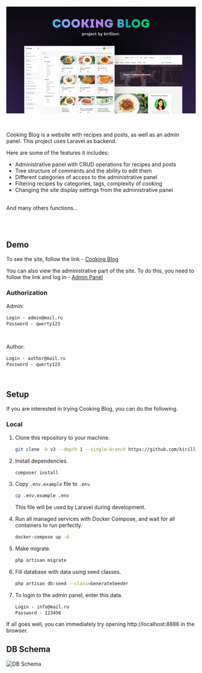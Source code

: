 ![Header](https://github.com/kirillsvr/Cooking-Blog/raw/master/public/assets/presentation/presentation.jpg)

<br>

Cooking Blog is a website with recipes and posts, as well as an admin panel. This project uses Laravel as backend.

Here are some of the features it includes:

- Administrative panel with CRUD operations for recipes and posts
- Tree structure of comments and the ability to edit them
- Different categories of access to the administrative panel
- Filtering recipes by categories, tags, complexity of cooking
- Changing the site display settings from the administrative panel
<br>
And many others functions...

<br><br>

## Demo

To see the site, follow the link - [Cooking Blog](https://github.com/laravel/laravel)

You can also view the administrative part of the site. To do this, you need to follow the link and log in - [Admin Panel](https://github.com/laravel/laravel)

### Authorization

Admin:

```
Login - admin@mail.ru
Password - qwerty123
```
<br>

Author:

```
Login - author@mail.ru
Password - qwerty123
```
<br>

## Setup

If you are interested in trying Cooking Blog, you can do the following.

### Local

1. Clone this repository to your machine.

   ```bash
   git clone -b v3 --depth 1 --single-branch https://github.com/kirillsvr/Cooking-Blog.git
   ```

2. Install dependencies.

    ```bash
    composer install
    ```

3. Copy `.env.example` file to `.env`.

   ```bash
   cp .env.example .env
   ```
   This file will be used by Laravel during development.

4. Run all managed services with Docker Compose, and wait for all containers to run perfectly.

   ```bash
   docker-compose up -d
   ```
   
4. Make migrate.

   ```bash
   php artisan migrate
   ```

5. Fill database with data using seed classes.

   ```bash
   php artisan db:seed --class=GenerateSeeder
   ```

6. To login to the admin panel, enter this data.

    ```
    Login - info@mail.ru
    Password - 123456
   ```

If all goes well, you can immediately try opening http://localhost:8886 in the browser.

## DB Schema

![DB Schema](https://github.com/kirillsvr/Cooking-Blog/raw/master/public/assets/presentation/db.jpg)
